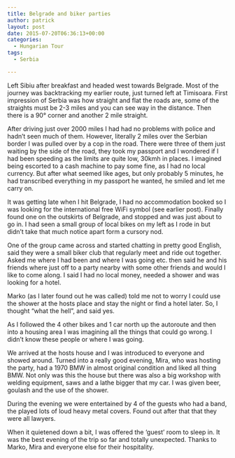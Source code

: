 ```yaml
---
title: Belgrade and biker parties
author: patrick
layout: post
date: 2015-07-20T06:36:13+00:00
categories:
  - Hungarian Tour
tags:
  - Serbia

---
```

Left Sibiu after breakfast and headed west towards Belgrade. Most of the journey was backtracking my earlier route, just turned left at Timisoara. First impression of Serbia was how straight and flat the roads are, some of the straights must be 2-3 miles and you can see way in the distance. Then there is a 90° corner and another 2 mile straight.

After driving just over 2000 miles I had had no problems with police and hadn’t seen much of them. However, literally 2 miles over the Serbian border I was pulled over by a cop in the road. There were three of them just waiting by the side of the road, they took my passport and I wondered if I had been speeding as the limits are quite low, 30kmh in places. I imagined being escorted to a cash machine to pay some fine, as I had no local currency. But after what seemed like ages, but only probably 5 minutes, he had transcribed everything in my passport he wanted, he smiled and let me carry on.

It was getting late when I hit Belgrade, I had no accommodation booked so I was looking for the international free WiFi symbol (see earlier post). Finally found one on the outskirts of Belgrade, and stopped and was just about to go in. I had seen a small group of local bikes on my left as I rode in but didn’t take that much notice apart form a cursory nod.

One of the group came across and started chatting in pretty good English, said they were a small biker club that regularly meet and ride out together. Asked me where I had been and where I was going etc. then said he and his friends where just off to a party nearby with some other friends and would I like to come along. I said I had no local money, needed a shower and was looking for a hotel.

Marko (as I later found out he was called) told me not to worry I could use the shower at the hosts place and stay the night or find a hotel later. So, I thought “what the hell”, and said yes.

As I followed the 4 other bikes and 1 car north up the autoroute and then into a housing area I was imagining all the things that could go wrong. I didn’t know these people or where I was going.

We arrived at the hosts house and I was introduced to everyone and showed around. Turned into a really good evening, Mira, who was hosting the party, had a 1970 BMW in almost original condition and liked all thing BMW. Not only was this the house but there was also a big workshop with welding equipment, saws and a lathe bigger that my car. I was given beer, goulash and the use of the shower.

During the evening we were entertained by 4 of the guests who had a band, the played lots of loud heavy metal covers. Found out after that that they were all lawyers.

When it quietened down a bit, I was offered the ‘guest’ room to sleep in. It was the best evening of the trip so far and totally unexpected. Thanks to Marko, Mira and everyone else for their hospitality.